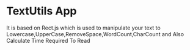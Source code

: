# TextUtils App
 It is based on Rect.js which is used to manipulate your text to Lowercase,UpperCase,RemoveSpace,WordCount,CharCount and Also Calculate Time Required To Read
